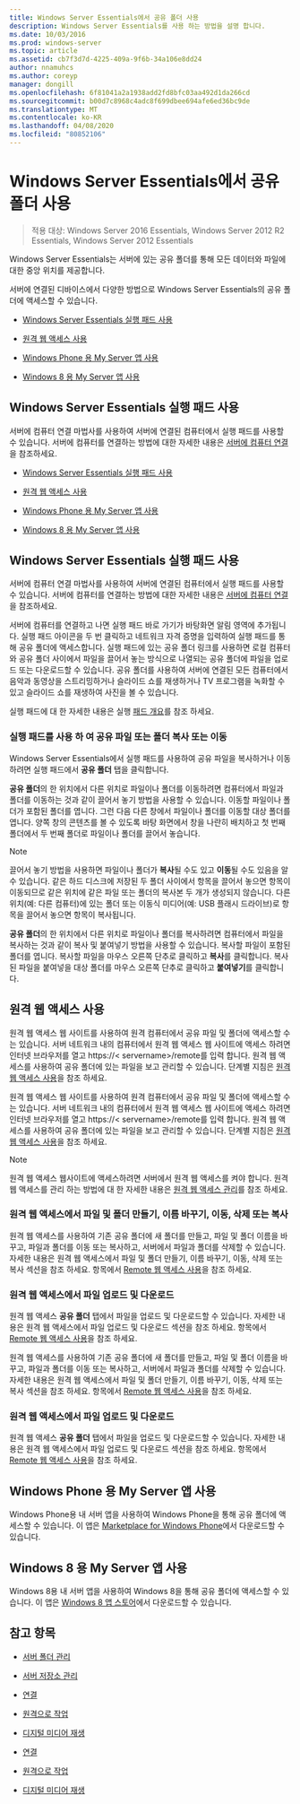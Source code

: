 ```yaml
---
title: Windows Server Essentials에서 공유 폴더 사용
description: Windows Server Essentials를 사용 하는 방법을 설명 합니다.
ms.date: 10/03/2016
ms.prod: windows-server
ms.topic: article
ms.assetid: cb7f3d7d-4225-409a-9f6b-34a106e8dd24
author: nnamuhcs
ms.author: coreyp
manager: dongill
ms.openlocfilehash: 6f81041a2a1938add2fd8bfc03aa492d1da266cd
ms.sourcegitcommit: b00d7c8968c4adc8f699dbee694afe6ed36bc9de
ms.translationtype: MT
ms.contentlocale: ko-KR
ms.lasthandoff: 04/08/2020
ms.locfileid: "80852106"
---
```

# <a name="use-shared-folders-in-windows-server-essentials"></a>Windows Server Essentials에서 공유 폴더 사용

>적용 대상: Windows Server 2016 Essentials, Windows Server 2012 R2 Essentials, Windows Server 2012 Essentials
  
 Windows Server Essentials는 서버에 있는 공유 폴더를 통해 모든 데이터와 파일에 대한 중앙 위치를 제공합니다.  
  
 서버에 연결된 디바이스에서 다양한 방법으로 Windows Server Essentials의 공유 폴더에 액세스할 수 있습니다.  
  

-   [Windows Server Essentials 실행 패드 사용](Use-Shared-Folders-in-Windows-Server-Essentials.md#BKMK_UsingLaunchpad)  
  
-   [원격 웹 액세스 사용](Use-Shared-Folders-in-Windows-Server-Essentials.md#BKMK_UsingRWA)  
  
-   [Windows Phone 용 My Server 앱 사용](Use-Shared-Folders-in-Windows-Server-Essentials.md#BKMK_Phone)  
  
-   [Windows 8 용 My Server 앱 사용](Use-Shared-Folders-in-Windows-Server-Essentials.md#BKMK_App)  
  
##  <a name="using-the-windows-server-essentials-launchpad"></a><a name="BKMK_UsingLaunchpad"></a>Windows Server Essentials 실행 패드 사용  
 서버에 컴퓨터 연결 마법사를 사용하여 서버에 연결된 컴퓨터에서 실행 패드를 사용할 수 있습니다. 서버에 컴퓨터를 연결하는 방법에 대한 자세한 내용은 [서버에 컴퓨터 연결](Get-Connected-in-Windows-Server-Essentials.md#BKMK_9)을 참조하세요.  

-   [Windows Server Essentials 실행 패드 사용](../use/Use-Shared-Folders-in-Windows-Server-Essentials.md#BKMK_UsingLaunchpad)  
  
-   [원격 웹 액세스 사용](../use/Use-Shared-Folders-in-Windows-Server-Essentials.md#BKMK_UsingRWA)  
  
-   [Windows Phone 용 My Server 앱 사용](../use/Use-Shared-Folders-in-Windows-Server-Essentials.md#BKMK_Phone)  
  
-   [Windows 8 용 My Server 앱 사용](../use/Use-Shared-Folders-in-Windows-Server-Essentials.md#BKMK_App)  
  
##  <a name="using-the-windows-server-essentials-launchpad"></a><a name="BKMK_UsingLaunchpad"></a>Windows Server Essentials 실행 패드 사용  
 서버에 컴퓨터 연결 마법사를 사용하여 서버에 연결된 컴퓨터에서 실행 패드를 사용할 수 있습니다. 서버에 컴퓨터를 연결하는 방법에 대한 자세한 내용은 [서버에 컴퓨터 연결](../use/Get-Connected-in-Windows-Server-Essentials.md#BKMK_9)을 참조하세요.  

  
 서버에 컴퓨터를 연결하고 나면 실행 패드 바로 가기가 바탕화면 알림 영역에 추가됩니다. 실행 패드 아이콘을 두 번 클릭하고 네트워크 자격 증명을 입력하여 실행 패드를 통해 공유 폴더에 액세스합니다. 실행 패드에 있는 공유 폴더 링크를 사용하면 로컬 컴퓨터와 공유 폴더 사이에서 파일을 끌어서 놓는 방식으로 나열되는 공유 폴더에 파일을 업로드 또는 다운로드할 수 있습니다. 공유 폴더를 사용하여 서버에 연결된 모든 컴퓨터에서 음악과 동영상을 스트리밍하거나 슬라이드 쇼를 재생하거나 TV 프로그램을 녹화할 수 있고 슬라이드 쇼를 재생하여 사진을 볼 수 있습니다.  
  
 실행 패드에 대 한 자세한 내용은 실행 [패드 개요](../manage/Overview-of-the-Launchpad-in-Windows-Server-Essentials.md)를 참조 하세요.  
  
###  <a name="copy-or-move-shared-files-or-folders-using-the-launchpad"></a><a name="BKMK_Launchpad"></a>실행 패드를 사용 하 여 공유 파일 또는 폴더 복사 또는 이동  
 Windows Server Essentials에서 실행 패드를 사용하여 공유 파일을 복사하거나 이동하려면 실행 패드에서 **공유 폴더** 탭을 클릭합니다.  
  
 **공유 폴더**의 한 위치에서 다른 위치로 파일이나 폴더를 이동하려면 컴퓨터에서 파일과 폴더를 이동하는 것과 같이 끌어서 놓기 방법을 사용할 수 있습니다. 이동할 파일이나 폴더가 포함된 폴더를 엽니다. 그런 다음 다른 창에서 파일이나 폴더를 이동할 대상 폴더를 엽니다. 양쪽 창의 콘텐츠를 볼 수 있도록 바탕 화면에서 창을 나란히 배치하고 첫 번째 폴더에서 두 번째 폴더로 파일이나 폴더를 끌어서 놓습니다.  
  
> [!NOTE]
>  끌어서 놓기 방법을 사용하면 파일이나 폴더가 **복사**될 수도 있고 **이동**될 수도 있음을 알 수 있습니다. 같은 하드 디스크에 저장된 두 폴더 사이에서 항목을 끌어서 놓으면 항목이 이동되므로 같은 위치에 같은 파일 또는 폴더의 복사본 두 개가 생성되지 않습니다. 다른 위치(예: 다른 컴퓨터)에 있는 폴더 또는 이동식 미디어(예: USB 플래시 드라이브)로 항목을 끌어서 놓으면 항목이 복사됩니다.  
  
 **공유 폴더**의 한 위치에서 다른 위치로 파일이나 폴더를 복사하려면 컴퓨터에서 파일을 복사하는 것과 같이 복사 및 붙여넣기 방법을 사용할 수 있습니다. 복사할 파일이 포함된 폴더를 엽니다. 복사할 파일을 마우스 오른쪽 단추로 클릭하고 **복사**를 클릭합니다. 복사된 파일을 붙여넣을 대상 폴더를 마우스 오른쪽 단추로 클릭하고 **붙여넣기**를 클릭합니다.  
  
##  <a name="using-remote-web-access"></a><a name="BKMK_UsingRWA"></a>원격 웹 액세스 사용  

 원격 웹 액세스 웹 사이트를 사용하여 원격 컴퓨터에서 공유 파일 및 폴더에 액세스할 수는 있습니다. 서버 네트워크 내의 컴퓨터에서 원격 웹 액세스 웹 사이트에 액세스 하려면 인터넷 브라우저를 열고 https://< servername\>/remote를 입력 합니다. 원격 웹 액세스를 사용하여 공유 폴더에 있는 파일을 보고 관리할 수 있습니다. 단계별 지침은 [원격 웹 액세스 사용](Use-Remote-Web-Access-in-Windows-Server-Essentials.md)을 참조 하세요.  

 원격 웹 액세스 웹 사이트를 사용하여 원격 컴퓨터에서 공유 파일 및 폴더에 액세스할 수는 있습니다. 서버 네트워크 내의 컴퓨터에서 원격 웹 액세스 웹 사이트에 액세스 하려면 인터넷 브라우저를 열고 https://< servername\>/remote를 입력 합니다. 원격 웹 액세스를 사용하여 공유 폴더에 있는 파일을 보고 관리할 수 있습니다. 단계별 지침은 [원격 웹 액세스 사용](../use/Use-Remote-Web-Access-in-Windows-Server-Essentials.md)을 참조 하세요.  

  
> [!NOTE]
>  원격 웹 액세스 웹사이트에 액세스하려면 서버에서 원격 웹 액세스를 켜야 합니다. 원격 웹 액세스를 관리 하는 방법에 대 한 자세한 내용은 [원격 웹 액세스 관리](../manage/Manage-Remote-Web-Access-in-Windows-Server-Essentials.md)를 참조 하세요.  
  
###  <a name="create-rename-move-delete-or-copy-files-and-folders-in-remote-web-access"></a><a name="BKMK_2"></a>원격 웹 액세스에서 파일 및 폴더 만들기, 이름 바꾸기, 이동, 삭제 또는 복사  

 원격 웹 액세스를 사용하여 기존 공유 폴더에 새 폴더를 만들고, 파일 및 폴더 이름을 바꾸고, 파일과 폴더를 이동 또는 복사하고, 서버에서 파일과 폴더를 삭제할 수 있습니다. 자세한 내용은 원격 웹 액세스에서 파일 및 폴더 만들기, 이름 바꾸기, 이동, 삭제 또는 복사 섹션을 참조 하세요. 항목에서 [Remote 웹 액세스 사용](Use-Remote-Web-Access-in-Windows-Server-Essentials.md)을 참조 하세요.  
  
###  <a name="upload-and-download-files-in-remote-web-access"></a><a name="BKMK_3"></a>원격 웹 액세스에서 파일 업로드 및 다운로드  
 원격 웹 액세스 **공유 폴더** 탭에서 파일을 업로드 및 다운로드할 수 있습니다. 자세한 내용은 원격 웹 액세스에서 파일 업로드 및 다운로드 섹션을 참조 하세요. 항목에서 [Remote 웹 액세스 사용](Use-Remote-Web-Access-in-Windows-Server-Essentials.md)을 참조 하세요.  

 원격 웹 액세스를 사용하여 기존 공유 폴더에 새 폴더를 만들고, 파일 및 폴더 이름을 바꾸고, 파일과 폴더를 이동 또는 복사하고, 서버에서 파일과 폴더를 삭제할 수 있습니다. 자세한 내용은 원격 웹 액세스에서 파일 및 폴더 만들기, 이름 바꾸기, 이동, 삭제 또는 복사 섹션을 참조 하세요. 항목에서 [Remote 웹 액세스 사용](../use/Use-Remote-Web-Access-in-Windows-Server-Essentials.md)을 참조 하세요.  
  
###  <a name="upload-and-download-files-in-remote-web-access"></a><a name="BKMK_3"></a>원격 웹 액세스에서 파일 업로드 및 다운로드  
 원격 웹 액세스 **공유 폴더** 탭에서 파일을 업로드 및 다운로드할 수 있습니다. 자세한 내용은 원격 웹 액세스에서 파일 업로드 및 다운로드 섹션을 참조 하세요. 항목에서 [Remote 웹 액세스 사용](../use/Use-Remote-Web-Access-in-Windows-Server-Essentials.md)을 참조 하세요.  

  
##  <a name="using-my-server-app-for-windows-phone"></a><a name="BKMK_Phone"></a>Windows Phone 용 My Server 앱 사용  
 Windows Phone용 내 서버 앱을 사용하여 Windows Phone을 통해 공유 폴더에 액세스할 수 있습니다. 이 앱은 [Marketplace for Windows Phone](http://www.windowsphone.com/apps/6c2f98d5-6fcf-4e1d-b8b1-cde62ea1a94a)에서 다운로드할 수 있습니다.  
  
##  <a name="using-my-server-app-for-windows-8"></a><a name="BKMK_App"></a>Windows 8 용 My Server 앱 사용  
 Windows 8용 내 서버 앱을 사용하여 Windows 8을 통해 공유 폴더에 액세스할 수 있습니다. 이 앱은 [Windows 8 앱 스토어](https://windows.microsoft.com/windows-8/apps)에서 다운로드할 수 있습니다.  
  
## <a name="see-also"></a>참고 항목  
  
-   [서버 폴더 관리](../manage/Manage-Server-Folders-in-Windows-Server-Essentials.md)  
  
-   [서버 저장소 관리](../manage/Manage-Server-Storage-in-Windows-Server-Essentials.md)  
  

-   [연결](Get-Connected-in-Windows-Server-Essentials.md)  
  
-   [원격으로 작업](Work-Remotely-in-Windows-Server-Essentials.md)  
  
-   [디지털 미디어 재생](Play-Digital-Media-in-Windows-Server-Essentials.md)

-   [연결](../use/Get-Connected-in-Windows-Server-Essentials.md)  
  
-   [원격으로 작업](../use/Work-Remotely-in-Windows-Server-Essentials.md)  
  
-   [디지털 미디어 재생](../use/Play-Digital-Media-in-Windows-Server-Essentials.md)

